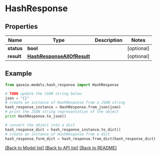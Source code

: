 # HashResponse


## Properties

Name | Type | Description | Notes
------------ | ------------- | ------------- | -------------
**status** | **bool** |  | [optional] 
**result** | [**HashResponseAllOfResult**](HashResponseAllOfResult.md) |  | [optional] 

## Example

```python
from qaseio.models.hash_response import HashResponse

# TODO update the JSON string below
json = "{}"
# create an instance of HashResponse from a JSON string
hash_response_instance = HashResponse.from_json(json)
# print the JSON string representation of the object
print HashResponse.to_json()

# convert the object into a dict
hash_response_dict = hash_response_instance.to_dict()
# create an instance of HashResponse from a dict
hash_response_form_dict = hash_response.from_dict(hash_response_dict)
```
[[Back to Model list]](../README.md#documentation-for-models) [[Back to API list]](../README.md#documentation-for-api-endpoints) [[Back to README]](../README.md)


